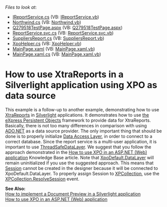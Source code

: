 <!-- default file list -->
*Files to look at*:

* [IReportService.cs](./CS/Q279518.Web/IReportService.cs) (VB: [IReportService.vb](./VB/Q279518.Web/IReportService.vb))
* [Northwind.cs](./CS/Q279518.Web/Northwind.cs) (VB: [Northwind.vb](./VB/Q279518.Web/Northwind.vb))
* [Q279518TestPage.aspx](./CS/Q279518.Web/Q279518TestPage.aspx) (VB: [Q279518TestPage.aspx](./VB/Q279518.Web/Q279518TestPage.aspx))
* [ReportService.svc.cs](./CS/Q279518.Web/ReportService.svc.cs) (VB: [ReportService.svc.vb](./VB/Q279518.Web/ReportService.svc.vb))
* [SuppliersReport.cs](./CS/Q279518.Web/SuppliersReport.cs) (VB: [SuppliersReport.vb](./VB/Q279518.Web/SuppliersReport.vb))
* [XpoHelper.cs](./CS/Q279518.Web/XpoHelper.cs) (VB: [XpoHelper.vb](./VB/Q279518.Web/XpoHelper.vb))
* [MainPage.xaml](./CS/Q279518/MainPage.xaml) (VB: [MainPage.xaml.vb](./VB/Q279518/MainPage.xaml.vb))
* [MainPage.xaml.cs](./CS/Q279518/MainPage.xaml.cs) (VB: [MainPage.xaml.vb](./VB/Q279518/MainPage.xaml.vb))
<!-- default file list end -->
# How to use XtraReports in a Silverlight application using XPO as data source


<p>This example is a follow-up to another example, demonstrating how to use <a href="http://documentation.devexpress.com/#XtraReports/clsDevExpressXtraReportsUIXtraReporttopic"><u>XtraReports</u></a> in <a href="http://www.silverlight.net/"><u>Silverlight</u></a> applications. It demonstrates how to use <a href="http://documentation.devexpress.com/#XPO/CustomDocument1998">the <u>eXpress Persistent Objects</u></a> framework to provide data for XtraReports.<br />
Basically, there is not too many differences in comparison with using <a href="http://msdn.microsoft.com/en-us/library/h43ks021%28VS.71%29.aspx"><u>ADO.NET</u></a> as a data source provider. The only important thing that should be done is to properly initialize <a href="http://documentation.devexpress.com/#XPO/CustomDocument2121"><u>Data Access Layer</u></a>, in order to connect to a correct database. Since the report service is a multi-user application, it is important to use <a href="http://documentation.devexpress.com/#XPO/clsDevExpressXpoThreadSafeDataLayertopic"><u>ThreadSafeDataLayer</u></a>. We suggest that you follow the approach demonstrated in the <a href="https://www.devexpress.com/Support/Center/p/K18061">How to use XPO in an ASP.NET (Web) application</a> Knowledge Base article. Note that <a href="http://documentation.devexpress.com/#XPO/DevExpressXpoXpoDefault_DataLayertopic"><u>XpoDefault.DataLayer</u></a> will remain uninitialized if you use the suggested approach. This means that <a href="http://documentation.devexpress.com/#XPO/CustomDocument2022"><u>Session</u></a> cannot be created in the designer because it will be connected to XpoDefault.DataLayer. To properly assign Session to <a href="http://documentation.devexpress.com/#XPO/CustomDocument2031"><u>XPCollection</u></a>, use the <a href="http://documentation.devexpress.com/#XPO/DevExpressXpoXPBaseCollection_ResolveSessiontopic"><u>XPCollection.ResolveSession</u></a> event.</p><p><strong>See Also:</strong><br />
<a href="https://www.devexpress.com/Support/Center/p/E2215">How to implement a Document Preview in a Silverlight application</a><br />
<a href="https://www.devexpress.com/Support/Center/p/K18061">How to use XPO in an ASP.NET (Web) application</a></p>

<br/>


